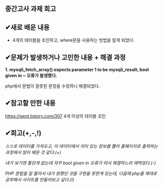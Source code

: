 ## 중간고사 과제 회고
##  &#10004;새로 배운 내용
- 4개의 테이블을 조인하고, where문을 사용하는 방법을 알게 되었다.

##  &#10004;문제가 발생하거나 고민한 내용 + 해결 과정
**1. mysqli_fetch_array() expects parameter 1 to be mysqli_result, bool given in ~ 오류가 발생했다.**

php에서 문법이 잘못된 문장을 수정하니 해결되었다.

##  &#10004;참고할 만한 내용

https://gent.tistory.com/307 4개 이상의 테이블 조인

##  &#10004;회고(+,-,!)
*스스로 데이터를 가져오고, 이 데이터에서 의미 있는 정보를 뽑아 홈페이지로 출력하는 과정에서 많이 배운 것 같다.(+)*

*내가 보기엔 틀린게 없는데 자꾸 bool given in 오류가 떠서 해결하느라 애먹었다.(-)*

*PHP 문법을 잘 몰라서 내가 원했던 것을 구현을 못한게 있는데, 다음에 php를 제대로 공부해서 사이트를 만들어보고 싶다.(!)*
